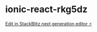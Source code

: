 # ionic-react-rkg5dz

[Edit in StackBlitz next generation editor ⚡️](https://stackblitz.com/~/github.com/McEarl1/ionic-react-rkg5dz)